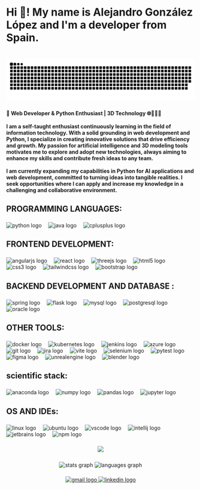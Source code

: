 <h1 align="left">Hi 👋! My name is Alejandro González López and I'm a developer from Spain.</h1>

###

<br clear="both">

<img src="https://raw.githubusercontent.com/aleglope/aleglope/output/snake.svg" alt="Snake animation" />

###

<h4 align="left">🚀 Web Developer & Python Enthusiast | 3D Technology 🌐👨‍💻🔧<br><br>I am a self-taught enthusiast continuously learning in the field of information technology. With a solid grounding in web development and Python, I specialize in creating innovative solutions that drive efficiency and growth. My passion for artificial intelligence and 3D modeling tools motivates me to explore and adopt new technologies, always aiming to enhance my skills and contribute fresh ideas to any team.<br><br>I am currently expanding my capabilities in Python for AI applications and web development, committed to turning ideas into tangible realities. I seek opportunities where I can apply and increase my knowledge in a challenging and collaborative environment.</h4>

###

<h2 align="left">PROGRAMMING LANGUAGES:</h2>

###

<div align="left">
  <img src="https://cdn.jsdelivr.net/gh/devicons/devicon/icons/python/python-original.svg" height="70" alt="python logo"  />
  <img width="10" />
  <img src="https://cdn.jsdelivr.net/gh/devicons/devicon/icons/java/java-original.svg" height="70" alt="java logo"  />
  <img width="10" />
  <img src="https://cdn.jsdelivr.net/gh/devicons/devicon/icons/cplusplus/cplusplus-original.svg" height="70" alt="cplusplus logo"  />
</div>

###

<h2 align="left">FRONTEND DEVELOPMENT:</h2>

###

<div align="left">
  <img src="https://cdn.simpleicons.org/angular/DD0031" height="70" alt="angularjs logo"  />
  <img width="10" />
  <img src="https://cdn.simpleicons.org/react/61DAFB" height="70" alt="react logo"  />
  <img width="10" />
  <img src="https://skillicons.dev/icons?i=threejs" height="70" alt="threejs logo"  />
  <img width="10" />
  <img src="https://cdn.simpleicons.org/html5/E34F26" height="70" alt="html5 logo"  />
  <img width="10" />
  <img src="https://cdn.simpleicons.org/css3/1572B6" height="70" alt="css3 logo"  />
  <img width="10" />
  <img src="https://cdn.simpleicons.org/tailwindcss/06B6D4" height="70" alt="tailwindcss logo"  />
  <img width="10" />
  <img src="https://skillicons.dev/icons?i=bootstrap" height="70" alt="bootstrap logo"  />
</div>


###

<h2 align="left">BACKEND DEVELOPMENT AND DATABASE :</h2>

###

<div align="left">
  <img src="https://cdn.simpleicons.org/spring/6DB33F" height="70" alt="spring logo"  />
  <img width="10" />
  <img src="https://skillicons.dev/icons?i=flask" height="70" alt="flask logo"  />
  <img width="10" />
  <img src="https://cdn.jsdelivr.net/gh/devicons/devicon/icons/mysql/mysql-original.svg" height="70" alt="mysql logo"  />
  <img width="10" />
  <img src="https://cdn.simpleicons.org/postgresql/4169E1" height="70" alt="postgresql logo"  />
  <img width="10" />
  <img src="https://cdn.jsdelivr.net/gh/devicons/devicon/icons/oracle/oracle-original.svg" height="70" alt="oracle logo"  />
</div>

###

<h2 align="left">OTHER TOOLS:</h2>

###

<div align="left">
  <img src="https://cdn.jsdelivr.net/gh/devicons/devicon/icons/docker/docker-original.svg" height="70" alt="docker logo"  />
  <img width="10" />
  <img src="https://cdn.jsdelivr.net/gh/devicons/devicon/icons/kubernetes/kubernetes-plain.svg" height="70" alt="kubernetes logo"  />
  <img width="10" />
  <img src="https://skillicons.dev/icons?i=jenkins" height="70" alt="jenkins logo"  />
  <img width="10" />
  <img src="https://cdn.jsdelivr.net/gh/devicons/devicon/icons/azure/azure-original.svg" height="70" alt="azure logo"  />
  <img width="10" />
  <img src="https://cdn.jsdelivr.net/gh/devicons/devicon/icons/git/git-original.svg" height="70" alt="git logo"  />
  <img width="10" />
  <img src="https://cdn.simpleicons.org/jira/0052CC" height="70" alt="jira logo"  />
  <img width="10" />
  <img src="https://skillicons.dev/icons?i=vite" height="70" alt="vite logo"  />
  <img width="10" />
  <img src="https://cdn.simpleicons.org/selenium/43B02A" height="70" alt="selenium logo"  />
  <img width="10" />
  <img src="https://cdn.jsdelivr.net/gh/devicons/devicon/icons/pytest/pytest-original.svg" height="70" alt="pytest logo"  />
  <img width="10" />
  <img src="https://cdn.jsdelivr.net/gh/devicons/devicon/icons/figma/figma-original.svg" height="70" alt="figma logo"  />
  <img width="10" />
  <img src="https://skillicons.dev/icons?i=unreal" height="70" alt="unrealengine logo"  />
  <img width="10" />
  <img src="https://skillicons.dev/icons?i=blender" height="70" alt="blender logo"  />
</div>

###

<h2 align="left">scientific stack:</h2>

###

<div align="left">
  <img src="https://cdn.simpleicons.org/anaconda/44A833" height="70" alt="anaconda logo"  />
  <img width="10" />
  <img src="https://cdn.jsdelivr.net/gh/devicons/devicon/icons/numpy/numpy-original.svg" height="70" alt="numpy logo"  />
  <img width="10" />
  <img src="https://cdn.jsdelivr.net/gh/devicons/devicon/icons/pandas/pandas-original.svg" height="70" alt="pandas logo"  />
  <img width="10" />
  <img src="https://cdn.jsdelivr.net/gh/devicons/devicon/icons/jupyter/jupyter-original.svg" height="70" alt="jupyter logo"  />
</div>

###

<h2 align="left">OS AND IDEs:</h2>

###

<div align="left">
  <img src="https://cdn.jsdelivr.net/gh/devicons/devicon/icons/linux/linux-original.svg" height="70" alt="linux logo"  />
  <img width="10" />
  <img src="https://cdn.simpleicons.org/ubuntu/E95420" height="70" alt="ubuntu logo"  />
  <img width="10" />
  <img src="https://cdn.simpleicons.org/visualstudiocode/007ACC" height="70" alt="vscode logo"  />
  <img width="10" />
  <img src="https://cdn.jsdelivr.net/gh/devicons/devicon/icons/intellij/intellij-original.svg" height="70" alt="intellij logo"  />
  <img width="10" />
  <img src="https://cdn.jsdelivr.net/gh/devicons/devicon/icons/jetbrains/jetbrains-original.svg" height="70" alt="jetbrains logo"  />
  <img width="10" />
  <img src="https://cdn.jsdelivr.net/gh/devicons/devicon/icons/npm/npm-original-wordmark.svg" height="70" alt="npm logo"  />
</div>

###

<div align="center">
  <img height="500" src="https://i.postimg.cc/T3Y26j5b/DALL-E-2024-04-11-22-35-23-A-continuous-banner-design-suitable-for-Git-Hub-integrating-the-Theory.webp"  />
</div>

###

<div align="center">
  <img src="https://github-readme-stats.vercel.app/api?username=aleglope&hide_title=false&hide_rank=false&show_icons=true&include_all_commits=true&count_private=true&disable_animations=false&theme=dracula&locale=en&hide_border=false" height="150" alt="stats graph"  />
  <img src="https://github-readme-stats.vercel.app/api/top-langs?username=aleglope&locale=en&hide_title=false&layout=compact&card_width=320&langs_count=5&theme=dracula&hide_border=false" height="150" alt="languages graph"  />
</div>

###

<div align="center">
  <a href="mailto:agonzlopez.11@gmail.com" target="_blank">
    <img src="https://img.shields.io/static/v1?message=Email%20me&logo=gmail&label=&color=D14836&logoColor=white&labelColor=&style=for-the-badge" height="35" alt="gmail logo"  />
  </a>
  <a href="https://www.linkedin.com/in/alejandrogonzlopez/" target="_blank">
    <img src="https://img.shields.io/static/v1?message=LinkedIn&logo=linkedin&label=&color=0077B5&logoColor=white&labelColor=&style=for-the-badge" height="35" alt="linkedin logo"  />
  </a>
</div>

###
